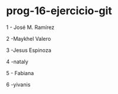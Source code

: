 # prog-16-ejercicio-git

1 - José M. Ramírez

2 -Maykhel Valero

3 -Jesus Espinoza

4 -nataly

5 - Fabiana

6 -yivanis

